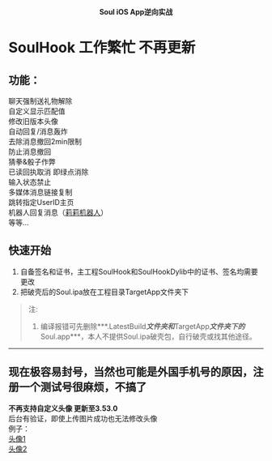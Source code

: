 
<p align="center"><strong>Soul iOS App逆向实战 </strong></p>

# **SoulHook 工作繁忙 不再更新**

## 功能：  
聊天强制送礼物解除  
自定义显示匹配值  
修改旧版本头像  
自动回复/消息轰炸  
去除消息撤回2min限制  
防止消息撤回  
猜拳&骰子作弊  
已读回执取消 即绿点消除  
输入状态禁止  
多媒体消息链接复制  
跳转指定UserID主页  
机器人回复消息（[莉莉机器人](http://www.itpk.cn/)）  
等等...

## 快速开始
1. 自备签名和证书，主工程SoulHook和SoulHookDylib中的证书、签名均需要更改
2. 把破壳后的Soul.ipa放在工程目录TargetApp文件夹下

> 注: 
> 1. 编译报错可先删除***.LatestBuild***文件夹和***TargetApp***文件夹下的***Soul.app***，本人不提供Soul.ipa破壳包，自行破壳或找其他途径。


---

## 现在极容易封号，当然也可能是外国手机号的原因，注册一个测试号很麻烦，不搞了

**不再支持自定义头像 更新至3.53.0**  
后台有验证，即使上传图片成功也无法修改头像  
例子：  
[头像1](https://img.soulapp.cn/heads/avatar-1579662689148-04005.png)  
[头像2](https://img.soulapp.cn/heads/avatar-1579662689106-04588.png)  